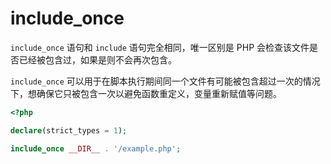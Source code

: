 # include_once

`include_once` 语句和 `include` 语句完全相同，唯一区别是 PHP 会检查该文件是否已经被包含过，如果是则不会再次包含。

`include_once` 可以用于在脚本执行期间同一个文件有可能被包含超过一次的情况下，想确保它只被包含一次以避免函数重定义，变量重新赋值等问题。

```php
<?php

declare(strict_types = 1);

include_once __DIR__ . '/example.php';

```

